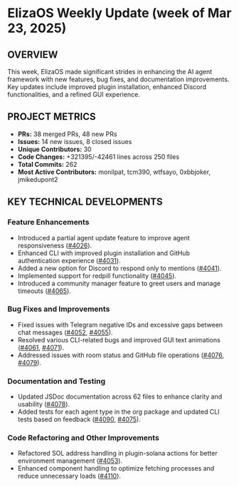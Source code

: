 # ElizaOS Weekly Update (week of Mar 23, 2025)

## OVERVIEW 
This week, ElizaOS made significant strides in enhancing the AI agent framework with new features, bug fixes, and documentation improvements. Key updates include improved plugin installation, enhanced Discord functionalities, and a refined GUI experience.

## PROJECT METRICS
- **PRs:** 38 merged PRs, 48 new PRs
- **Issues:** 14 new issues, 8 closed issues
- **Unique Contributors:** 30
- **Code Changes:** +321395/-42461 lines across 250 files
- **Total Commits:** 262
- **Most Active Contributors:** monilpat, tcm390, wtfsayo, 0xbbjoker, jmikedupont2

## KEY TECHNICAL DEVELOPMENTS

### Feature Enhancements
- Introduced a partial agent update feature to improve agent responsiveness ([#4026](https://github.com/elizaos/eliza/pull/4026)).
- Enhanced CLI with improved plugin installation and GitHub authentication experience ([#4031](https://github.com/elizaos/eliza/pull/4031)).
- Added a new option for Discord to respond only to mentions ([#4041](https://github.com/elizaos/eliza/pull/4041)).
- Implemented support for redpill functionality ([#4045](https://github.com/elizaos/eliza/pull/4045)).
- Introduced a community manager feature to greet users and manage timeouts ([#4065](https://github.com/elizaos/eliza/pull/4065)).

### Bug Fixes and Improvements
- Fixed issues with Telegram negative IDs and excessive gaps between chat messages ([#4052](https://github.com/elizaos/eliza/pull/4052), [#4055](https://github.com/elizaos/eliza/pull/4055)).
- Resolved various CLI-related bugs and improved GUI text animations ([#4061](https://github.com/elizaos/eliza/pull/4061), [#4071](https://github.com/elizaos/eliza/pull/4071)).
- Addressed issues with room status and GitHub file operations ([#4076](https://github.com/elizaos/eliza/pull/4076), [#4079](https://github.com/elizaos/eliza/pull/4079)).

### Documentation and Testing
- Updated JSDoc documentation across 62 files to enhance clarity and usability ([#4078](https://github.com/elizaos/eliza/pull/4078)).
- Added tests for each agent type in the org package and updated CLI tests based on feedback ([#4090](https://github.com/elizaos/eliza/pull/4090), [#4075](https://github.com/elizaos/eliza/pull/4075)).

### Code Refactoring and Other Improvements
- Refactored SOL address handling in plugin-solana actions for better environment management ([#4053](https://github.com/elizaos/eliza/pull/4053)).
- Enhanced component handling to optimize fetching processes and reduce unnecessary loads ([#4110](https://github.com/elizaos/eliza/pull/4110)).